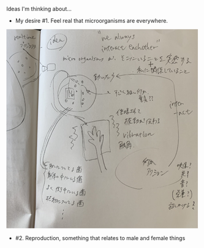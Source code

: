 
Ideas I'm thinking about...

- My desire #1. Feel real that microorganisms are everywhere.
<img width="500" alt="img" src="images/IMG_3605.jpeg">

- #2. Reproduction, something that relates to male and female things
